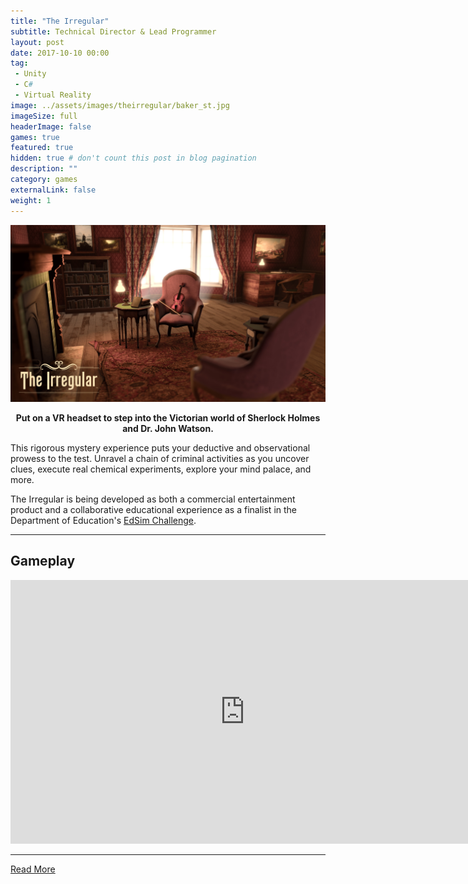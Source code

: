 ```yaml
---
title: "The Irregular"
subtitle: Technical Director & Lead Programmer
layout: post
date: 2017-10-10 00:00
tag:
 - Unity
 - C#
 - Virtual Reality
image: ../assets/images/theirregular/baker_st.jpg
imageSize: full
headerImage: false
games: true
featured: true
hidden: true # don't count this post in blog pagination
description: ""
category: games
externalLink: false
weight: 1
---
```


![Screenshot](../assets/images/theirregular/baker_st.jpg)
**<center>Put on a VR headset to step into the Victorian world of Sherlock Holmes and Dr. John Watson.</center>**

This rigorous mystery experience puts your deductive and observational prowess to the test. Unravel a chain of criminal activities as you uncover clues, execute real chemical experiments, explore your mind palace, and more.

The Irregular is being developed as both a commercial entertainment product and a collaborative educational experience as a finalist in the Department of Education's [EdSim Challenge](https://www.edsimchallenge.com/).

---
## Gameplay
<center><iframe width="750" height="422" src="https://www.youtube.com/embed/BBpE7hYhWp8" frameborder="0" allowfullscreen></iframe></center>

---
[Read More](http://www.octothorpe.com/theirregular/)
